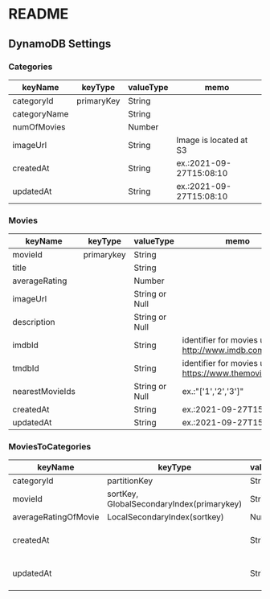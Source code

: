 # README

## DynamoDB Settings

### Categories

| keyName | keyType | valueType | memo |
| --- | --- | --- | --- |
| categoryId | primaryKey | String | |
| categoryName | | String | |
| numOfMovies |  | Number | |
| imageUrl | | String | Image is located at S3  |
| createdAt | | String | ex.:2021-09-27T15:08:10 |
| updatedAt | | String | ex.:2021-09-27T15:08:10 |

### Movies

| keyName | keyType | valueType | memo |
| --- | --- | --- | --- |
| movieId | primarykey | String | |
| title | | String | |
| averageRating | | Number | |
| imageUrl | | String or Null | |
| description | | String or Null | |
| imdbId | | String | identifier for movies used by <http://www.imdb.com>. |
| tmdbId | | String | identifier for movies used by <https://www.themoviedb.org>. |
| nearestMovieIds | | String or Null | ex.:"['1','2','3']" |
| createdAt | | String | ex.:2021-09-27T15:08:10 |
| updatedAt | | String | ex.:2021-09-27T15:08:10 |

### MoviesToCategories
| keyName | keyType | valueType | memo |
| --- | --- | --- | --- |
| categoryId | partitionKey | String | |
| movieId | sortKey, GlobalSecondaryIndex(primarykey) | String | |
| averageRatingOfMovie | LocalSecondaryIndex(sortkey) | Number | |
| createdAt | | String | ex.:2021-09-27T15:08:10 |
| updatedAt | | String | ex.:2021-09-27T15:08:10 |
